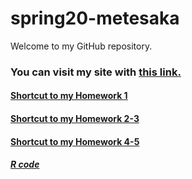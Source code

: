 # spring20-metesaka


Welcome to my GitHub repository. 

### You can visit my site with [this link.](https://bu-ie-360.github.io/spring20-metesaka/)


#### [Shortcut to my Homework 1](https://bu-ie-360.github.io/spring20-metesaka/files/HW1/HW1.html)

#### [Shortcut to my Homework 2-3](https://bu-ie-360.github.io/spring20-metesaka/files/HW2-3/HW2_3.html)

#### [Shortcut to my Homework 4-5](https://bu-ie-360.github.io/spring20-metesaka/files/HW4-5/IE-360-HW45.html)
##### [R code](https://bu-ie-360.github.io/spring20-metesaka/files/HW4-5/HW4-5.R)